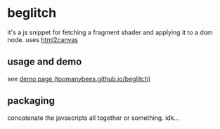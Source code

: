 # beglitch

it's a js snippet for fetching a fragment shader and applying it to a dom node. uses [html2canvas](https://html2canvas.hertzen.com/)

## usage and demo

see [demo page (toomanybees.github.io/beglitch)](https://toomanybees.github.io/beglitch/)

## packaging

concatenate the javascripts all together or something. idk...
